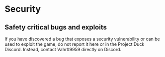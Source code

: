 # Security
## Safety critical bugs and exploits
If you have discovered a bug that exposes a security vulnerability or can be used to exploit the game, do not report it here or in the Project Duck Discord. Instead, contact Vahr#9959 directly on Discord.
